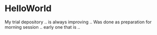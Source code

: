 # HelloWorld
My trial depository .. is always improving ..
Was done as preparation for morning session .. early one that is .. 
